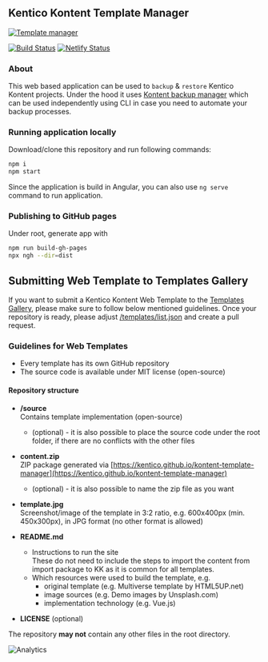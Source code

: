 ## Kentico Kontent Template Manager

[![Template manager](https://img.shields.io/badge/-Template%20Manager-brightgreen.svg)](https://kentico.github.io/kontent-template-manager/)

[![Build Status](https://api.travis-ci.com/Kentico/kontent-template-manager.svg?branch=master)](https://travis-ci.com/Kentico/kontent-template-manager)
[![Netlify Status](https://api.netlify.com/api/v1/badges/03673043-ac8f-484c-89e4-e80d0bd2b371/deploy-status)](https://app.netlify.com/sites/kontent-template-manager/deploys)

### About

This web based application can be used to `backup` & `restore` Kentico Kontent projects. Under the hood it uses [Kontent backup manager](https://github.com/Kentico/kontent-backup-manager-js) which can be used independently using CLI in case you need to automate your backup processes.

### Running application locally

Download/clone this repository and run following commands:

```sh
npm i
npm start
```

Since the application is build in Angular, you can also use `ng serve` command to run application.

### Publishing to GitHub pages

Under root, generate app with

```sh
npm run build-gh-pages
npx ngh --dir=dist
```

## Submitting Web Template to Templates Gallery

If you want to submit a Kentico Kontent Web Template to the [Templates Gallery](https://kentico.github.io/kontent-template-manager/templates), please make sure to follow below mentioned guidelines. Once your repository is ready, please adjust [/templates/list.json](/templates/list.json) and create a pull request.

### Guidelines for Web Templates

* Every template has its own GitHub repository
* The source code is available under MIT license (open-source)

#### Repository structure

* **/source**<br>Contains template implementation (open-source)

    * (optional) - it is also possible to place the source code under the root folder, if there are no conflicts with the other files
    
* **content.zip**<br>ZIP package generated via [https://kentico.github.io/kontent-template-manager](https://kentico.github.io/kontent-template-manager)

    * (optional) - it is also possible to name the zip file as you want

* **template.jpg**<br>Screenshot/image of the template in 3:2 ratio, e.g. 600x400px (min. 450x300px), in JPG format (no other format is allowed)

* **README.md**
  * Instructions to run the site<br>These do not need to include the steps to import the content from import package to KK as it is common for all templates.
  * Which resources were used to build the template, e.g.
    * original template (e.g. Multiverse template by HTML5UP.net)
    * image sources (e.g. Demo images by Unsplash.com)
    * implementation technology (e.g. Vue.js)
* **LICENSE** (optional)

The repository **may not** contain any other files in the root directory.

![Analytics](https://kentico-ga-beacon.azurewebsites.net/api/UA-69014260-4/Kentico/kontent-template-manager?pixel)
